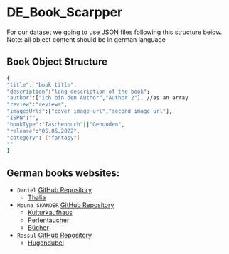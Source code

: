 # DE_Book_Scarpper
For our dataset we going to use JSON files following this structure below.
Note: all object content should be in german language
## Book Object Structure
```bash
{
"title": "book title",
"description":"long description of the book";
"author":["ich bin den Author","Author 2"], //as an array
"review":"reviews",
"imagesUrls":["cover image url","second image url"],
"ISPN":"",
"bookType":"Taschenbuch"||"Gebunden",
"release":"05.05.2022",
"category": ["fantasy"]
""
}
```


## German books websites:
* `Daniel`  [GitHub Repository]()
  *  [Thalia](https://www.thalia.de/) 
* `Mouna SKANDER` [GitHub Repository](https://github.com/SkanderMouna/GermanBooksScrapersDeepLearning.git)
  *  [Kulturkaufhaus](https://www.kulturkaufhaus.de/en/start) 
  *  [Perlentaucher](https://www.perlentaucher.de/)
  *  [Bücher](https://www.buecher.de/)
* `Rassul` [GitHub Repository]()
  *  [Hugendubel](https://www.hugendubel.de/de/) 



